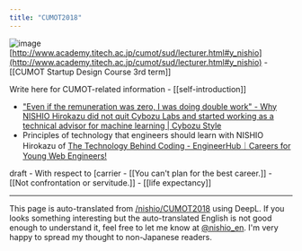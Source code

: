 ```yaml
---
title: "CUMOT2018"
---
```


![image](https://gyazo.com/7f01e5eed5f4a5ce706dcbdd5950f0aa/thumb/1000)
[http://www.academy.titech.ac.jp/cumot/sud/lecturer.html#y_nishio](http://www.academy.titech.ac.jp/cumot/sud/lecturer.html#y_nishio)
    - [[CUMOT Startup Design Course 3rd term]]

Write here for CUMOT-related information
    - [[self-introduction]]
- ["Even if the remuneration was zero, I was doing double work" - Why NISHIO Hirokazu did not quit Cybozu Labs and started working as a technical advisor for machine learning | Cybozu Style](https://cybozushiki.cybozu.co.jp/articles/m001358.html)
- Principles of technology that engineers should learn with NISHIO Hirokazu of [The Technology Behind Coding - EngineerHub｜Careers for Young Web Engineers!](https://employment.en-japan.com/engineerhub/entry/2018/04/24/110000)


draft
    - With respect to [carrier
        - [[You can't plan for the best career.]]
        - [[Not confrontation or servitude.]]
        - [[life expectancy]]

---
This page is auto-translated from [/nishio/CUMOT2018](https://scrapbox.io/nishio/CUMOT2018) using DeepL. If you looks something interesting but the auto-translated English is not good enough to understand it, feel free to let me know at [@nishio_en](https://twitter.com/nishio_en). I'm very happy to spread my thought to non-Japanese readers.